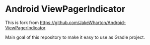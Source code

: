 Android ViewPagerIndicator
==========================

This is fork from https://github.com/JakeWharton/Android-ViewPagerIndicator

Main goal of this repository to make it easy to use as Gradle project.
